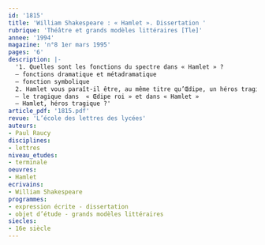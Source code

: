 ```yaml
---
id: '1815'
title: 'William Shakespeare : « Hamlet ». Dissertation '
rubrique: 'Théâtre et grands modèles littéraires [Tle]'
annee: '1994'
magazine: 'n°8 1er mars 1995'
pages: '6'
description: |-
  '1. Quelles sont les fonctions du spectre dans « Hamlet » ?
  – fonctions dramatique et métadramatique
  – fonction symbolique
  2. Hamlet vous paraît-il être, au même titre qu’Œdipe, un héros tragique ?
  – le tragique dans  « Œdipe roi » et dans « Hamlet »
  – Hamlet, héros tragique ?'
article_pdf: '1815.pdf'
revue: 'L’école des lettres des lycées'
auteurs:
- Paul Raucy
disciplines:
- lettres
niveau_etudes:
- terminale
oeuvres:
- Hamlet
ecrivains:
- William Shakespeare
programmes:
- expression écrite - dissertation
- objet d’étude - grands modèles littéraires
siecles:
- 16e siècle
---
```

